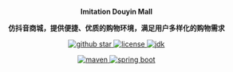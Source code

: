 <p align="center">
	<strong>Imitation Douyin Mall</strong>
</p>
<p align="center">
	<strong>仿抖音商城，提供便捷、优质的购物环境，满足用户多样化的购物需求</strong>
</p>
<p align="center">
    <a target="blank" href="https://github.com/helltractor/imitation-douyin-mall">
        <img src="https://img.shields.io/github/stars/helltractor/imitation-douyin-mall.svg?style=social" alt="github star"/>
    </a>
    <a target="_blank" href="https://opensource.org/licenses/MIT">
        <img src="https://img.shields.io/:license-MIT-blue.svg" alt="license"/>
    </a>
    <a target="_blank" href="https://github.com/helltractor/imitation-douyin-mall">
        <img src='https://img.shields.io/badge/JDK-1.8.0_40+-green.svg' alt='jdk'/>
    </a>
</p>
<p align="center">
    <a target="blank" href="https://github.com/helltractor/imitation-douyin-mall">
        <img src='https://img.shields.io/badge/Maven-3.9.6-blue.svg' alt='maven'/>
    </a>
    <a target="_blank" href="https://github.com/helltractor/imitation-douyin-mall">
        <img src='https://img.shields.io/badge/Spring%20Boot-3.2.0-green.svg' alt='spring boot'/>
    </a>
</p>